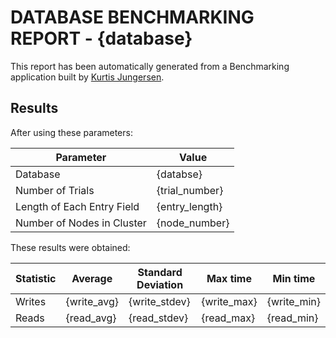 # DATABASE BENCHMARKING REPORT - {database}

This report has been automatically generated from a Benchmarking application
built by [Kurtis Jungersen](http://kmjungersen.com).

## Results

After using these parameters:

| Parameter | Value |
|---|---|
| Database|{databse}|
| Number of Trials | {trial_number} |
| Length of Each Entry Field | {entry_length} |
| Number of Nodes in Cluster | {node_number} |

These results were obtained:

| Statistic | Average | Standard Deviation | Max time | Min time|
|---|---|---|---|---|
| Writes | {write_avg} | {write_stdev} | {write_max} | {write_min} |
| Reads | {read_avg} | {read_stdev} | {read_max} | {read_min} |